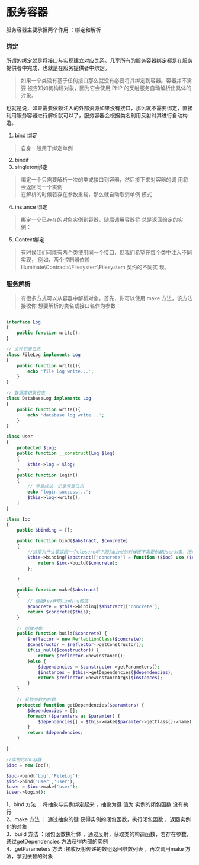 # 服务容器

服务容器主要承担两个作用 ：绑定和解析

### 绑定 
所谓的绑定就是将接口与实现建立对应关系。几乎所有的服务容器绑定都是在服务 提供者中完成，也就是在服务提供者中绑定。

> 如果一个类没有基于任何接口那么就没有必要将其绑定到容器。容器并不需要 被告知如何构建对象，因为它会使用 PHP 的反射服务自动解析出具体的对象。  

也就是说，如果需要依赖注入的外部资源如果没有接口，那么就不需要绑定，直接 利用服务容器进行解析就可以了，服务容器会根据类名利用反射对其进行自动构 造。

1.  bind 绑定   
>  自身一般用于绑定单例
2.  bindif 
3.  singleton绑定 
>    绑定一个只需要解析一次的类或接口到容器，然后接下来对容器的调 用将会返回同一个实例  
   在解析的时候若存在参数重载，那么就自动取消单例 模式   
4. instance 绑定
> 绑定一个已存在的对象实例到容器，随后调用容器将 总是返回给定的实例：

5. Context绑定
> 有时侯我们可能有两个类使用同一个接口，但我们希望在每个类中注入不同实现， 例如，两个控制器依赖 Illuminate\Contracts\Filesystem\Filesystem 契约的不同实 现。

### 服务解析
> 有很多方式可以从容器中解析对象，首先，你可以使用 make 方法，该方法接收你 想要解析的类名或接口名作为参数：

```php

interface Log
{
    public function write();
}

// 文件记录日志
class FileLog implements Log
{
    public function write(){
        echo 'file log write...';
    }
}

// 数据库记录日志
class DatabaseLog implements Log
{
    public function write(){
        echo 'database log write...';
    }
}

class User
{
    protected $log;
    public function __construct(Log $log)
    {
        $this->log = $log;
    }
    public function login()
    {
        // 登录成功，记录登录日志
        echo 'login success...';
        $this->log->write();
    }
}

class Ioc
{
    public $binding = [];

    public function bind($abstract, $concrete)
    {
        //这里为什么要返回一个closure呢？因为bind的时候还不需要创建User对象，所以采用closure等make的时候再创建FileLog;
        $this->binding[$abstract]['concrete'] = function ($ioc) use ($concrete) {
            return $ioc->build($concrete);
        };

    }

    public function make($abstract)
    {
        // 根据key获取binding的值
        $concrete = $this->binding[$abstract]['concrete'];
        return $concrete($this);
    }

    // 创建对象
    public function build($concrete) {
        $reflector = new ReflectionClass($concrete);
        $constructor = $reflector->getConstructor();
        if(is_null($constructor)) {
            return $reflector->newInstance();
        }else {
            $dependencies = $constructor->getParameters();
            $instances = $this->getDependencies($dependencies);
            return $reflector->newInstanceArgs($instances);
        }
    }

    // 获取参数的依赖
    protected function getDependencies($paramters) {
        $dependencies = [];
        foreach ($paramters as $paramter) {
            $dependencies[] = $this->make($paramter->getClass()->name);
        }
        return $dependencies;
    }

}

//实例化IoC容器
$ioc = new Ioc();

$ioc->bind('Log','FileLog');
$ioc->bind('user','User');
$user = $ioc->make('user');
$user->login();

```


 1、bind  方法 ：将抽象与实例绑定起来 ，抽象为键 值为 实例的闭包函数  没有执行  
 2、make 方法 ： 通过抽象的键 获得实例的闭包函数，执行闭包函数 ，返回实例化的对象  
 3、build 方法 ：闭包函数执行体 ，通过反射，获取类的构造函数，若存在参数，通过getDependencies 方法获得内部的实例  
 4、getParameters 方法 :接收反射传递的数组返回参数列表  ，再次调用make 方法，拿到依赖的对象  
